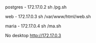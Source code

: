 postgres - 172.17.0.2
sh /pg.sh

web - 172.17.0.3
sh /var/www/html/web.sh 

maria - 172.17.0.4
sh /ma.sh

No desktop
http://172.17.0.3


